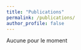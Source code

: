 ```yaml
---
title: "Publications"
permalink: /publications/
author_profile: false
---
```


Aucune pour le moment